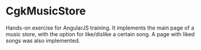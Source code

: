 # CgkMusicStore

Hands-on exercise for AngularJS training. It implements the main page of a music store, with the option for like/dislike a certain song. A page with liked songs was also implemented.
